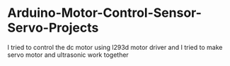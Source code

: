 # Arduino-Motor-Control-Sensor-Servo-Projects
I tried to control the dc motor using l293d motor driver and I tried to make servo motor and ultrasonic work together
